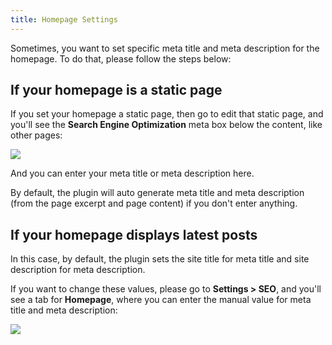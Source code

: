 ```yaml
---
title: Homepage Settings
---
```


Sometimes, you want to set specific meta title and meta description for the homepage. To do that, please follow the steps below:

## If your homepage is a static page

If you set your homepage a static page, then go to edit that static page, and you'll see the **Search Engine Optimization** meta box below the content, like other pages:

![](https://i.imgur.com/D0DdbxS.png)

And you can enter your meta title or meta description here.

By default, the plugin will auto generate meta title and meta description (from the page excerpt and page content) if you don't enter anything.

## If your homepage displays latest posts

In this case, by default, the plugin sets the site title for meta title and site description for meta description.

If you want to change these values, please go to **Settings > SEO**, and you'll see a tab for **Homepage**, where you can enter the manual value for meta title and meta description:

![](https://imgur.com/XSQpWKS.png)
